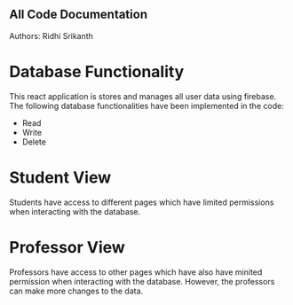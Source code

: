 ## All Code Documentation

Authors: Ridhi Srikanth

# Database Functionality

This react application is stores and manages all user data using firebase. The following database functionalities have been implemented in the code: 

- Read
- Write
- Delete

# Student View

Students have access to different pages which have limited permissions when interacting with the database. 

# Professor View 

Professors have access to other pages which have also have minited permission when interacting with the database. However, the professors can make more changes to the data.  
